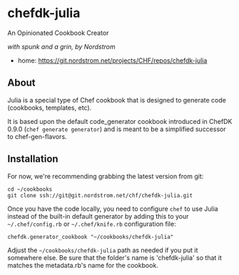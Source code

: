 # chefdk-julia
An Opinionated Cookbook Creator

_with spunk and a grin, by Nordstrom_

 * home: https://git.nordstrom.net/projects/CHF/repos/chefdk-julia


## About
Julia is a special type of Chef cookbook that is designed to generate code
(cookbooks, templates, etc).

It is based upon the default code_generator cookbook introduced in ChefDK 0.9.0
(`chef generate generator`) and is meant to be a
simplified successor to chef-gen-flavors.

## Installation
For now, we're recommending grabbing the latest version from git:

    cd ~/cookbooks
    git clone ssh://git@git.nordstrom.net/chf/chefdk-julia.git

Once you have the code locally, you need to configure `chef` to use Julia
instead of the built-in default generator by adding this to your
`~/.chef/config.rb` or `~/.chef/knife.rb` configuration file:

    chefdk.generator_cookbook "~/cookbooks/chefdk-julia"

Adjust the `~/cookbooks/chefdk-julia` path as needed if you put it somewhere
else. Be sure that the folder's name is 'chefdk-julia' so that it matches the
metadata.rb's name for the cookbook.
